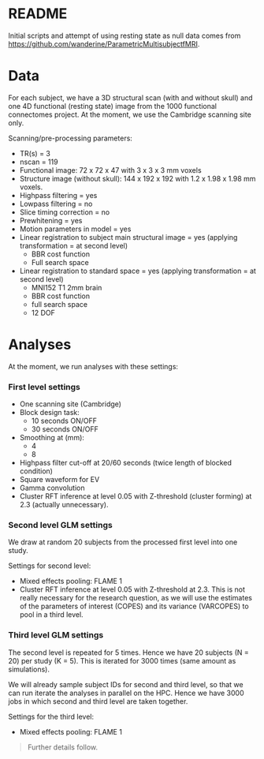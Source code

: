 # README

Initial scripts and attempt of using resting state as null data comes from https://github.com/wanderine/ParametricMultisubjectfMRI.

# Data
For each subject, we have a 3D structural scan (with and without skull) and one 4D functional (resting state) image from the 1000 functional connectomes project. At the moment, we use the Cambridge scanning site only.

Scanning/pre-processing parameters:
* TR(s) = 3
* nscan = 119
* Functional image: 72 x 72 x 47 with 3 x 3 x 3 mm voxels
* Structure image (without skull): 144 x 192 x 192 with 1.2 x 1.98 x 1.98 mm voxels.
* Highpass filtering = yes
* Lowpass filtering = no
* Slice timing correction = no
* Prewhitening = yes
* Motion parameters in model = yes
* Linear registration to subject main structural image = yes (applying transformation = at second level)
  * BBR cost function
  * Full search space
* Linear registration to standard space = yes (applying transformation = at second level)
  * MNI152 T1 2mm brain
  * BBR cost function
  * full search space
  * 12 DOF


# Analyses
At the moment, we run analyses with these settings:

### First level settings
* One scanning site (Cambridge)
* Block design task:
  * 10 seconds ON/OFF
  * 30 seconds ON/OFF
* Smoothing at (mm):
  * 4
  * 8
* Highpass filter cut-off at 20/60 seconds (twice length of blocked condition)
* Square waveform for EV
* Gamma convolution
* Cluster RFT inference at level 0.05 with Z-threshold (cluster forming) at 2.3 (actually unnecessary).

### Second level GLM settings
We draw at random 20 subjects from the processed first level into one study.

Settings for second level:
* Mixed effects pooling: FLAME 1
* Cluster RFT inference at level 0.05 with Z-threshold at 2.3. This is not really necessary for the research question, as we will use the estimates of the parameters of interest (COPES) and its variance (VARCOPES) to pool in a third level.

### Third level GLM settings
The second level is repeated for 5 times.
Hence we have 20 subjects (N = 20) per study (K = 5). This is iterated for 3000 times (same amount as simulations).

We will already sample subject IDs for second and third level, so that we can run iterate the analyses in parallel on the HPC.
Hence we have 3000 jobs in which second and third level are taken together.

Settings for the third level:
* Mixed effects pooling: FLAME 1

> Further details follow.














